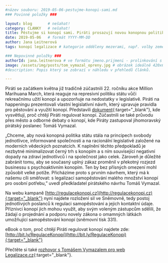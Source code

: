 ```yaml
---
#název souboru: 2019-05-06-pestujme-konopi-sami.md
### Povinné položky ###

layout: blog       # nešahat!
category: CLANKY   # nešahat!
title: Pěstujme si konopí sami. Piráti prosazují novou konopnou politiku státu
date: 2019-05-06   # formát YYYY-MM-DD
author: Jana Leitnerová
tags: konopí legalizace # kategorie odděleny mezerami, např. volby zemědělství životní-prostředí piráti (viz https://jihomoravsky.pirati.cz/tags/)

### Nepovinné položky ###
authorId: jana.leitnerova # ve formátu jmeno.prijmeni - prolinkování s profilem přes uid
image: /assets/img/posts/tom_vymazal_opreny.jpg # obrázek ideálně 420x677px minifikovaný přes https://tinypng.com/
#description: Popis který se zobrazí v náhledu v přehledů článků.

---
```


Piráti se začátkem května již tradičně zúčastnili 22. ročníku akce Million Marihuana March, která reaguje na represivní politiku státu vůči rekreačnímu užití konopí a upozorňuje na nedostatky v legislativě. Piráti na happeningu prezentovali vlastní legislativní návrh, který upravuje pravidla pro pěstování a využití konopí. Představili [dokument](https://www.pirati.cz/assets/pdf/ebook-regulace-konopi.pdf){:target="_blank"}, kde vysvětlují, proč chtějí Piráti regulovat konopí. Zúčastnili se také průvodu přes město a odborné debaty o konopí, kde Piráty zastupoval jihomoravský pirátský poslanec Tomáš Vymazal.

„Chceme, aby nová konopná politika státu stála na principech svobody jednotlivce, informované společnosti a na racionální legislativě založené na moderních vědeckých poznatcích. K naplnění těchto předpokladů je nezbytné minimalizovat černý trh s konopím a s ním související negativní dopady na zdraví jednotlivců i na společnost jako celek. Zároveň je důležité zabránit tomu, aby se současný uplný zákaz proměnil v překotný rozjezd businessu s psychoaktivním konopím. Ten by bez přísných omezení mohl způsobit velké potíže. Přicházíme proto s prvním návrhem, který má k našemu cíli směřovat: s legalizací samopěstování malého množství konopí pro osobní potřebu,” uvedl předkladatel pirátského návrhu Tomáš Vymazal.

Na webu kampaně [http://regulacekonopi.cz](http://regulacekonopi.cz){:target="_blank"} nyní najdete rozložení sil ve Sněmovně, tedy postoj jednotlivých poslanců k regulaci samopěstování a jejich kontaktní údaje. Příznivci konopí jich mohou využít, aby svým voleným zástupcům sdělili, že žádají o projednání a podporu novely zákona o omamných látkách umožňující samopěstování konopí (sněmovní tisk 331).

eBook o tom, proč chtějí Piráti regulovat konopí najdete zde: [http://bit.ly/RegulaceKonopi](http://bit.ly/RegulaceKonopi){:target="_blank"}

Přečtěte si také [rozhovor s Tomášem Vymazalem pro web Legalizace.cz](http://www.magazin-legalizace.cz/cs/articles/detail/3527-tomas-vymazal-prohibice-je-naprosty-nesmysl){:target="_blank"}.
